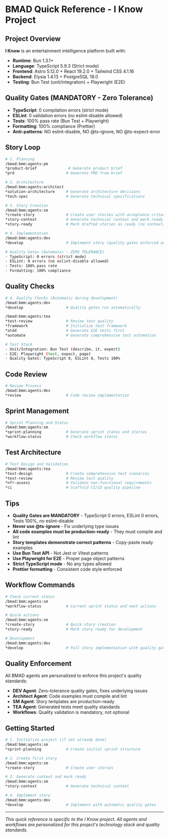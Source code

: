 # BMAD Quick Reference - I Know Project

## Project Overview

**I Know** is an entertainment intelligence platform built with:
- **Runtime**: Bun 1.3.1+
- **Language**: TypeScript 5.9.3 (Strict mode)
- **Frontend**: Astro 5.12.0 + React 19.2.0 + Tailwind CSS 4.1.16
- **Backend**: Elysia 1.4.13 + PostgreSQL 18.0
- **Testing**: Bun Test (unit/integration) + Playwright (E2E)

## Quality Gates (MANDATORY - Zero Tolerance)

- **TypeScript**: 0 compilation errors (strict mode)
- **ESLint**: 0 validation errors (no eslint-disable allowed)
- **Tests**: 100% pass rate (Bun Test + Playwright)
- **Formatting**: 100% compliance (Prettier)
- **Anti-patterns**: NO eslint-disable, NO @ts-ignore, NO @ts-expect-error

## Story Loop

```bash
# 1. Planning
/bmad:bmm:agents:pm
*product-brief              # Generate product brief
*prd                       # Generate PRD from brief

# 2. Architecture
/bmad:bmm:agents:architect
*solution-architecture     # Generate architecture decisions
*tech-spec                 # Generate technical specifications

# 3. Story Creation
/bmad:bmm:agents:sm
*create-story              # Create user stories with acceptance criteria
*story-context             # Generate technical context and mark ready
*story-ready               # Mark drafted stories as ready (no context)

# 4. Implementation
/bmad:bmm:agents:dev
*develop                   # Implement story (quality gates enforced automatically)

# Quality Gates (Automatic - ZERO TOLERANCE)
- TypeScript: 0 errors (strict mode)
- ESLint: 0 errors (no eslint-disable allowed)
- Tests: 100% pass rate
- Formatting: 100% compliance
```

## Quality Checks

```bash
# 4. Quality Checks (Automatic during development)
/bmad:bmm:agents:dev
*develop                   # Quality gates run automatically

/bmad:bmm:agents:tea
*test-review               # Review test quality
*framework                 # Initialize test framework
*atdd                      # Generate E2E tests first
*automate                  # Generate comprehensive test automation

# Test Stack
- Unit/Integration: Bun Test (describe, it, expect)
- E2E: Playwright (test, expect, page)
- Quality Gates: TypeScript 0, ESLint 0, Tests 100%
```

## Code Review

```bash
# Review Process
/bmad:bmm:agents:dev
*review                    # Code review implementation
```

## Sprint Management

```bash
# Sprint Planning and Status
/bmad:bmm:agents:sm
*sprint-planning           # Generate sprint status and stories
*workflow-status           # Check workflow status
```

## Test Architecture

```bash
# Test Design and Validation
/bmad:bmm:agents:tea
*test-design               # Create comprehensive test scenarios
*test-review               # Review test quality
*nfr-assess                # Validate non-functional requirements
*ci                        # Scaffold CI/CD quality pipeline
```

## Tips

- **Quality Gates are MANDATORY** - TypeScript 0 errors, ESLint 0 errors, Tests 100%, no eslint-disable
- **Never use @ts-ignore** - Fix underlying type issues
- **All code examples must be production-ready** - They must compile and lint
- **Story templates demonstrate correct patterns** - Copy-paste ready examples
- **Use Bun Test API** - Not Jest or Vitest patterns
- **Use Playwright for E2E** - Proper page object patterns
- **Strict TypeScript mode** - No any types allowed
- **Prettier formatting** - Consistent code style enforced

## Workflow Commands

```bash
# Check current status
/bmad:bmm:agents:sm
*workflow-status           # Current sprint status and next actions

# Quick actions
/bmad:bmm:agents:sm
*create-story              # Quick story creation
*story-ready               # Mark story ready for development

# Development
/bmad:bmm:agents:dev
*develop                   # Full story implementation with quality gates
```

## Quality Enforcement

All BMAD agents are personalized to enforce this project's quality standards:

- **DEV Agent**: Zero-tolerance quality gates, fixes underlying issues
- **Architect Agent**: Code examples must compile and lint
- **SM Agent**: Story templates are production-ready
- **TEA Agent**: Generated tests meet quality standards
- **Workflows**: Quality validation is mandatory, not optional

## Getting Started

```bash
# 1. Initialize project (if not already done)
/bmad:bmm:agents:sm
*sprint-planning           # Create initial sprint structure

# 2. Create first story
/bmad:bmm:agents:sm
*create-story              # Create user stories

# 3. Generate context and mark ready
/bmad:bmm:agents:sm
*story-context             # Generate technical context

# 4. Implement story
/bmad:bmm:agents:dev
*develop                   # Implement with automatic quality gates
```

---

*This quick reference is specific to the I Know project. All agents and workflows are personalized for this project's technology stack and quality standards.*